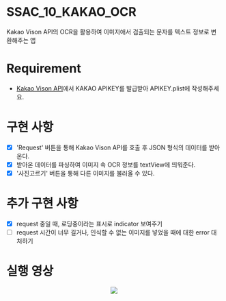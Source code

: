 # SSAC_10_KAKAO_OCR
Kakao Vison API의 OCR을 활용하여 이미지애서 검출되는 문자를 텍스트 정보로 변환해주는 앱

# Requirement
- [Kakao Vison API](https://developers.kakao.com/product/vision)에서  KAKAO APIKEY를 발급받아 APIKEY.plist에 작성해주세요.

# 구현 사항
- [x] 'Request' 버튼을 통해 Kakao Vison API를 호출 후 JSON 형식의 데이터를 받아온다.
- [x] 받아온 데이터를 파싱하여 이미지 속 OCR 정보를 textView에 띄워준다.
- [x] '사진고르기' 버튼을 통해 다른 이미지를 불러올 수 있다.

# 추가 구현 사항
- [x] request 중일 때, 로딩중이라는 표시로  indicator 보여주기
- [ ] request 시간이 너무 길거나, 인식할 수 없는 이미지를 넣었을 때에 대한 error 대처하기

# 실행 영상
<p align="center"><img src="https://user-images.githubusercontent.com/59866819/139678032-db25feb8-1769-4ff8-a2ab-fa638c0b6878.mp4" /></p>
